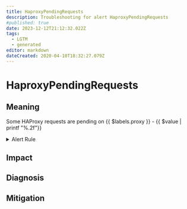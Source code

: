 ```yaml
---
title: HaproxyPendingRequests
description: Troubleshooting for alert HaproxyPendingRequests
#published: true
date: 2023-12-12T21:12:32.022Z
tags: 
  - LGTM
  - generated
editor: markdown
dateCreated: 2020-04-10T18:32:27.079Z
---
```


# HaproxyPendingRequests

## Meaning
[//]: # "Short paragraph that explains what the alert means"
Some HAProxy requests are pending on {{ $labels.proxy }} - {{ $value | printf "%.2f"}}

<details>
  <summary>Alert Rule</summary>

{{% rule "haproxy/embedded-exporter-v2.yml" "HaproxyPendingRequests" %}}

{{% comment %}}

```yaml
alert: HaproxyPendingRequests
expr: sum by (proxy) (rate(haproxy_backend_current_queue[2m])) > 0
for: 2m
labels:
    severity: warning
annotations:
    summary: HAProxy pending requests (instance {{ $labels.instance }})
    description: |-
        Some HAProxy requests are pending on {{ $labels.proxy }} - {{ $value | printf "%.2f"}}
          VALUE = {{ $value }}
          LABELS = {{ $labels }}
    runbook: https://github.com/srerun/prometheus-alerts/blob/main/content/runbooks/embedded-exporter-v2/HaproxyPendingRequests.md

```

{{% /comment %}}

</details>


## Impact
[//]: # "What could / will happen if the alert is not addressed"



## Diagnosis
[//]: # "Steps to take to identify the cause of the problem"



## Mitigation
[//]: # "The steps necessary to resolve the alert"
